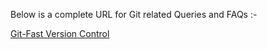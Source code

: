  Below is a complete URL for Git related Queries and FAQs :-
 
 [Git-Fast Version Control](https://git-scm.com/doc)
